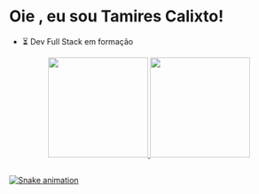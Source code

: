 <h1 align="left">Oie <img src="https://raw.githubusercontent.com/kaueMarques/kaueMarques/master/hi.gif" width="0px">, eu sou Tamires Calixto!</h1> 

- ⏳ Dev Full Stack em formação

<div align="center">
  <a href="https://github.com/tamirescalixto">
  <img height="180em" src="https://github-readme-stats.vercel.app/api?username=tamirescalixto&show_icons=true&theme=radical&include_all_commits=true&count_private=true"/>
  <img height="180em" src="https://github-readme-stats.vercel.app/api/top-langs/?username=tamirescalixto&layout=compact&langs_count=7&theme=radical"/>
</div>
  
  ##
  
  <div> 
 
  ![Snake animation](https://github.com/tamirescalixto/tamirescalixto/blob/output/github-contribution-grid-snake.svg)
 
  </div>
